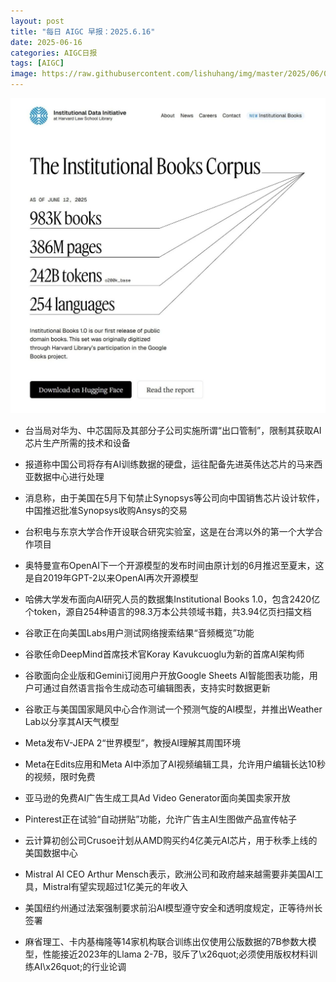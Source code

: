 ```yaml
---
layout: post
title: "每日 AIGC 早报：2025.6.16"
date: 2025-06-16
categories: AIGC日报
tags: [AIGC]
image: https://raw.githubusercontent.com/lishuhang/img/master/2025/06/0616-d.jpg
---
```


![封面图](https://raw.githubusercontent.com/lishuhang/img/master/2025/06/0616-d.jpg)

  - 台当局对华为、中芯国际及其部分子公司实施所谓“出口管制”，限制其获取AI芯片生产所需的技术和设备

  - 报道称中国公司将存有AI训练数据的硬盘，运往配备先进英伟达芯片的马来西亚数据中心进行处理

  - 消息称，由于美国在5月下旬禁止Synopsys等公司向中国销售芯片设计软件，中国推迟批准Synopsys收购Ansys的交易

  - 台积电与东京大学合作开设联合研究实验室，这是在台湾以外的第一个大学合作项目

  - 奥特曼宣布OpenAI下一个开源模型的发布时间由原计划的6月推迟至夏末，这是自2019年GPT-2以来OpenAI再次开源模型

  - 哈佛大学发布面向AI研究人员的数据集Institutional Books 1.0，包含2420亿个token，源自254种语言的98.3万本公共领域书籍，共3.94亿页扫描文档

  - 谷歌正在向美国Labs用户测试网络搜索结果“音频概览”功能

  - 谷歌任命DeepMind首席技术官Koray Kavukcuoglu为新的首席AI架构师

  - 谷歌面向企业版和Gemini订阅用户开放Google Sheets AI智能图表功能，用户可通过自然语言指令生成动态可编辑图表，支持实时数据更新

  - 谷歌正与美国国家飓风中心合作测试一个预测气旋的AI模型，并推出Weather Lab以分享其AI天气模型

  - Meta发布V-JEPA 2“世界模型”，教授AI理解其周围环境

  - Meta在Edits应用和Meta AI中添加了AI视频编辑工具，允许用户编辑长达10秒的视频，限时免费

  - 亚马逊的免费AI广告生成工具Ad Video Generator面向美国卖家开放

  - Pinterest正在试验“自动拼贴”功能，允许广告主AI生图做产品宣传帖子

  - 云计算初创公司Crusoe计划从AMD购买约4亿美元AI芯片，用于秋季上线的美国数据中心

  - Mistral AI CEO Arthur Mensch表示，欧洲公司和政府越来越需要非美国AI工具，Mistral有望实现超过1亿美元的年收入

  - 美国纽约州通过法案强制要求前沿AI模型遵守安全和透明度规定，正等待州长签署

  - 麻省理工、卡内基梅隆等14家机构联合训练出仅使用公版数据的7B参数大模型，性能接近2023年的Llama 2-7B，驳斥了\x26quot;必须使用版权材料训练AI\x26quot;的行业论调
